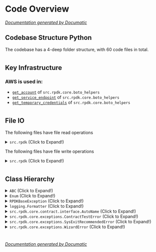 # Code Overview

[_Documentation generated by Documatic_](https://www.documatic.com)

<!---Documatic-section-Codebase Structure Python-start--->
## Codebase Structure Python

The codebase has a 4-deep folder structure,
                with 60 code files in total.

# #
<!---Documatic-section-Codebase Structure Python-end--->

<!---Documatic-section-Key Infrastructure-start--->
## Key Infrastructure

### AWS is used in:

* [`get_account`](3-src_rpdk_core.md#src.rpdk.core.boto_helpers.get_account) of `src.rpdk.core.boto_helpers`
* [`get_service_endpoint`](3-src_rpdk_core.md#src.rpdk.core.boto_helpers.get_service_endpoint) of `src.rpdk.core.boto_helpers`
* [`get_temporary_credentials`](3-src_rpdk_core.md#src.rpdk.core.boto_helpers.get_temporary_credentials) of `src.rpdk.core.boto_helpers`

# #
<!---Documatic-section-Key Infrastructure-end--->

<!---Documatic-section-File IO-start--->
## File IO

<!---Documatic-block-file_io-start--->
The following files have file read operations

<!---Documatic-block-src.rpdk-start--->
<details>
	<summary><code>src.rpdk</code> (Click to Expand!)</summary>

* src.rpdk.core.contract.type_configuration
* src.rpdk.core.data_loaders: wb
* src.rpdk.core.fragment.generator: w
* src.rpdk.core.fragment.module_fragment_reader
* src.rpdk.core.project: r, r, r, r, w, wb, x
* src.rpdk.core.test: r, r, r
* src.rpdk.core.type_schema_loader
* src.rpdk.core.upload: r
</details>
<!---Documatic-block-src.rpdk-end--->

The following files have file write operations

<!---Documatic-block-src.rpdk-start--->
<details>
	<summary><code>src.rpdk</code> (Click to Expand!)</summary>

* src.rpdk.core.project
</details>
<!---Documatic-block-src.rpdk-end--->
<!---Documatic-block-file_io-end--->

# #
<!---Documatic-section-File IO-end--->

<!---Documatic-section-Class Hierarchy-start--->
## Class Hierarchy

<!---Documatic-block-ABC-start--->
<details>
	<summary><code>ABC</code> (Click to Expand!)</summary>

* src.rpdk.core.plugin_base.LanguagePlugin
</details>
<!---Documatic-block-ABC-end--->

<!---Documatic-block-Enum-start--->
<details>
	<summary><code>Enum</code> (Click to Expand!)</summary>

* src.rpdk.core.contract.interface.AutoName
</details>
<!---Documatic-block-Enum-end--->

<!---Documatic-block-RPDKBaseException-start--->
<details>
	<summary><code>RPDKBaseException</code> (Click to Expand!)</summary>

* src.rpdk.core.exceptions.ContractTestError
* src.rpdk.core.exceptions.SysExitRecommendedError
* src.rpdk.core.exceptions.WizardError
</details>
<!---Documatic-block-RPDKBaseException-end--->

<!---Documatic-block-logging.Formatter-start--->
<details>
	<summary><code>logging.Formatter</code> (Click to Expand!)</summary>

* src.rpdk.core.cli.UTCFormatter
</details>
<!---Documatic-block-logging.Formatter-end--->

<!---Documatic-block-src.rpdk.core.contract.interface.AutoName-start--->
<details>
	<summary><code>src.rpdk.core.contract.interface.AutoName</code> (Click to Expand!)</summary>

* src.rpdk.core.contract.interface.HandlerErrorCode
* src.rpdk.core.contract.interface.HookStatus
* src.rpdk.core.contract.interface.OperationStatus
</details>
<!---Documatic-block-src.rpdk.core.contract.interface.AutoName-end--->

<!---Documatic-block-src.rpdk.core.exceptions.ContractTestError-start--->
<details>
	<summary><code>src.rpdk.core.exceptions.ContractTestError</code> (Click to Expand!)</summary>

* src.rpdk.core.exceptions.InvalidRequestError
</details>
<!---Documatic-block-src.rpdk.core.exceptions.ContractTestError-end--->

<!---Documatic-block-src.rpdk.core.exceptions.SysExitRecommendedError-start--->
<details>
	<summary><code>src.rpdk.core.exceptions.SysExitRecommendedError</code> (Click to Expand!)</summary>

* src.rpdk.core.exceptions.CLIMisconfiguredError
* src.rpdk.core.exceptions.InvalidProjectError
</details>
<!---Documatic-block-src.rpdk.core.exceptions.SysExitRecommendedError-end--->

<!---Documatic-block-src.rpdk.core.exceptions.WizardError-start--->
<details>
	<summary><code>src.rpdk.core.exceptions.WizardError</code> (Click to Expand!)</summary>

* src.rpdk.core.exceptions.WizardAbortError
* src.rpdk.core.exceptions.WizardValidationError
</details>
<!---Documatic-block-src.rpdk.core.exceptions.WizardError-end--->

# #
<!---Documatic-section-Class Hierarchy-end--->

[_Documentation generated by Documatic_](https://www.documatic.com)